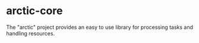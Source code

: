 # arctic-core
The "arctic" project provides an easy to use library for processing tasks and handling resources.
